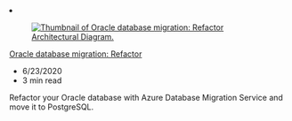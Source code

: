 <!-- This file is automatically generated by build/architectures/build_index.py. Any updates will be lost. -->

<!-- markdownlint-disable MD033 -->

<li class="grid-item item-column" data-categories="Databases Migration ">
<article class="card">
    <div class="card-header has-margin-bottom-none" aria-hidden="true">
        <figure class="image diagram has-height-175 has-overflow-hidden level">
            <a href="/azure/architecture/example-scenario/oracle-migrate/oracle-migration-refactor"><img src="/azure/architecture/browse/thumbs/oracle-migration-refactor.png" class="diagram" alt="Thumbnail of Oracle database migration: Refactor Architectural Diagram." data-linktype="relative-path"></a>
        </figure>
    </div>
    <div class="card-content">
        <a class="card-content-title has-margin-top-none" href="/azure/architecture/example-scenario/oracle-migrate/oracle-migration-refactor">
            <p>Oracle database migration: Refactor</p>
        </a>
        <ul class="card-content-metadata">
            <li>6/23/2020</li>
            <li>3 min read</li>
        </ul>
        <p class="card-content-description">Refactor your Oracle database with Azure Database Migration Service and move it to PostgreSQL.</p>
        <div class="bottom-to-top-fade is-hidden-mobile"></div>
    </div>
</article>
</li>
